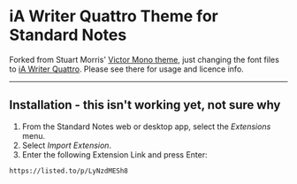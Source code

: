 # iA Writer Quattro Theme for Standard Notes
Forked from Stuart Morris' [Victor Mono theme](https://github.com/StuartMorrisAU/sn-victor-mono), just changing the font files to [iA Writer Quattro](https://github.com/iaolo/iA-Fonts/tree/master/iA%20Writer%20Quattro). Please see there for usage and licence info.

---

## Installation - this isn't working yet, not sure why

1. From the Standard Notes web or desktop app, select the _Extensions_ menu.
2. Select _Import Extension_.
3. Enter the following Extension Link and press Enter:

```https://listed.to/p/LyNzdMESh8```
